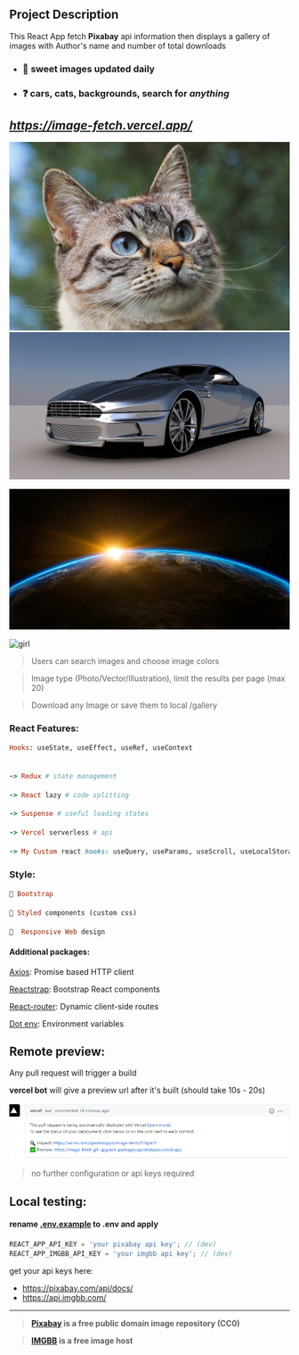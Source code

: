 ## Project Description

This React App fetch **Pixabay** api information then displays a gallery of images with Author's name and number of total downloads

- ### 🤩 sweet images updated daily

- ### ❓ cars, cats, backgrounds, search for _anything_

## _https://image-fetch.vercel.app/_

![cat](./.github/images/cat.jpg)
![car](./.github/images/car.jpg)

![earth](./.github/images/earth.jpg)

![girl](https://i.ibb.co/XV5tdRD/53e7d343485ba914f6da8c7dda79367a1739dde056576c48732f7dd79545c05cba-1280.jpg)

> Users can search images and choose image colors

> Image type (Photo/Vector/Illustration), limit the results per page (max 20)

> Download any Image or save them to local /gallery

### React Features:

```rb
Hooks: useState, useEffect, useRef, useContext


-> Redux # state management

-> React lazy # code splitting

-> Suspense # useful loading states

-> Vercel serverless # api

-> My Custom react hooks: useQuery, useParams, useScroll, useLocalStorage, and more...
```

### Style:

```rb
🔷 Bootstrap

💅 Styled components (custom css)

📱  Responsive Web design
```

#### Additional packages:

[Axios](https://github.com/axios/axios): Promise based HTTP client

[Reactstrap](https://reactstrap.github.io/): Bootstrap React components

[React-router](https://reactrouter.com/): Dynamic client-side routes

[Dot env](https://www.npmjs.com/package/dotenv): Environment variables

## Remote preview:

Any pull request will trigger a build

**vercel bot** will give a preview url after it's built (should take 10s - 20s)

![vercel bot example](./.github/images/vercel-bot.png)

> no further configuration or api keys required

## Local testing:

#### rename [.env.example](.env.example) to **.env** and apply

```js
REACT_APP_API_KEY = 'your pixabay api key'; // (dev)
REACT_APP_IMGBB_API_KEY = 'your imgbb api key'; // (dev)
```

get your api keys here:

- https://pixabay.com/api/docs/
- https://api.imgbb.com/

<hr>

> **[Pixabay](https://pixabay.com/) is a free public domain image repository (CC0)**

<!-- > used for getting images -->

> **[IMGBB](https://imgbb.com/) is a free image host**

<!-- >used for saving in /gallery page -->

<!-- _Related project: [spectralapps/image-crop](https://github.com/spectralapps/image-crop)_ -->
